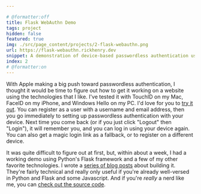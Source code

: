 ```yaml
---

# @formatter:off
title: Flask WebAuthn Demo
tags: project
hidden: false
featured: true
img: ./src/page_content/projects/2-flask-webauthn.png
url: https://flask-webauthn.rickhenry.dev
snippet: A demonstration of device-based passwordless authentication using python.
index: 2
# @formatter:on
---
```


With Apple making a big push toward passwordless authentication, I thought it would be time to figure out how to get it
working on a website using the technologies that I like. I've tested it with TouchID on my Mac, FaceID on my iPhone, and
Windows Hello on my PC. I'd love for you to [try it out](https://flask-webauthn.rickhenry.dev). You can register as a
user with a username and email address, then you go immediately to setting up passwordless authentication with your
device. Next time you come back (or if you just click "Logout" then "Login"), it will remember you, and you can log in
using your device again. You can also get a magic login link as a fallback, or to register on a different device.

It was quite difficult to figure out at first, but, within about a week, I had a working demo using Python's Flask
framework and a few of my other favorite technologies. I wrote
a [series of blog posts](/blog/posts/2022-06-19-flask-webauthn-demo-1) about building it. They're fairly
technical and really only useful if you're already well-versed in Python and Flask and some Javascript. And if you're
*really* a nerd like me, you can [check out the source code](https://github.com/rickh94/flask-webauthn-demo).

[//]: # (img: https://f000.backblazeb2.com/file/rickhenrydev-files/img/projects/2-flask-webauthn-demo.png)

